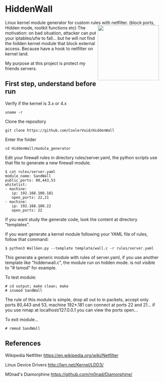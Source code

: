 # HiddenWall
Linux kernel module generator for custom rules with netfilter. (block ports, Hidden mode, rootkit functions etc)
<img align="right" width="200" height="180" src="https://github.com/CoolerVoid/HiddenWall/blob/master/doc/wall.png">
The motivation: on bad situation, attacker can put your iptables/ufw to fall... but he will not find the hidden kernel module that block external access. Because have a hook to netfilter on kernel land.

My purpose at this project is protect my friends servers.


First step, understand before run
--

Verify if the kernel is 3.x or 4.x
```
uname -r
```

Clone the repository
```
git clone https://github.com/CoolerVoid/HiddenWall
```

Enter the folder
```
cd HiddenWall/module_generator
```

Edit your firewall rules in directory  rules/server.yaml, the python scripts use that file to generate a new firewall module.

```
$ cat rules/server.yaml
module_name: SandWall
public_ports: 80,443,53
whitelist: 
- machine: 
   ip: 192.168.100.181
   open_ports: 22,21
- machine:
   ip: 192.168.100.22
   open_ports: 22
```

If you want study the generate code, look the content at directory "templates".

If you want generate a kernel module following your YAML file of rules, follow that command:

```
$ python3 WallGen.py --template template/wall.c -r rules/server.yaml
```
This generate a generic module with rules of server.yaml, if you use another template like "hiddenwall.c", the module run on hidden mode.
is not visible to "# lsmod" for example.

To test module:
```
# cd output; make clean; make
# insmod SandWall
```
The rule of this module is simple, drop all out to in packets, accept only ports 80,443 and 53, machine 192*.181 can connect at ports 22 and 21...
if you use nmap at localhost/127.0.0.1 you can view the ports open...

To exit module...

```
# rmmod SandWall
```



References
--
Wikipedia Netfilter
https://en.wikipedia.org/wiki/Netfilter

Linux Device Drivers
http://lwn.net/Kernel/LDD3/


M0nad's Diamorphine
https://github.com/m0nad/Diamorphine/
